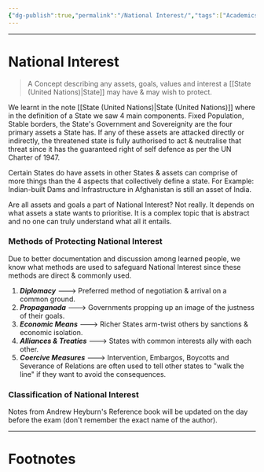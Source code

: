 ```yaml
---
{"dg-publish":true,"permalink":"/National Interest/","tags":["Academics","politics"]}
---
```



---
# National Interest
> A Concept describing any assets, goals, values and interest a [[State (United Nations)\|State]] may have & may wish to protect.

We learnt in the note [[State (United Nations)\|State (United Nations)]] where in the definition of a State we saw 4 main components. Fixed Population, Stable borders, the State's Government and Sovereignity are the four primary assets a State has. If any of these assets are attacked directly or indirectly, the threatened state is fully authorised to act & neutralise that threat since it has the guaranteed right of self defence as per the UN Charter of 1947.

Certain States do have assets in other States & assets can comprise of more things than the 4 aspects that collectively define a state. For Example: Indian-built Dams and Infrastructure in Afghanistan is still an asset of India. 

Are all assets and goals a part of National Interest? Not really. It depends on what assets a state wants to prioritise. It is a complex topic that is abstract and no one can truly understand what all it entails. 

### Methods of Protecting National Interest
Due to better documentation and discussion among learned people, we know what methods are used to safeguard National Interest since these methods are direct & commonly used.

1. ***Diplomacy*** ---> Preferred method of negotiation & arrival on a common ground.
2. ***Propaganada*** ---> Governments propping up an image of the justness of their goals.
3. ***Economic Means*** ---> Richer States arm-twist others by sanctions & economic isolation.
4. ***Alliances & Treaties*** ---> States with common interests ally with each other.
5. ***Coercive Measures*** ---> Intervention, Embargos, Boycotts and Severance of Relations are often used to tell other states to "walk the line" if they want to avoid the consequences.

### Classification of National Interest
Notes from Andrew Heyburn's Reference book will be updated on the day before the exam (don't remember the exact name of the author).


---
# Footnotes